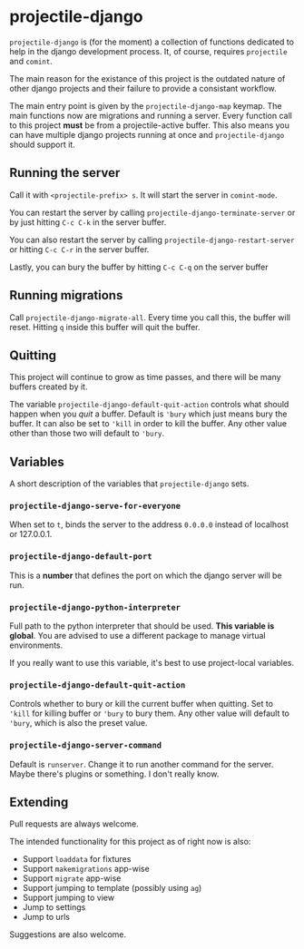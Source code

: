 # projectile-django

`projectile-django` is (for the moment) a collection of functions
dedicated to help in the django development process. It, of course,
requires `projectile` and `comint`.

The main reason for the existance of this project is the outdated
nature of other django projects and their failure to provide a
consistant workflow.

The main entry point is given by the `projectile-django-map`
keymap. The main functions now are migrations and running a
server. Every function call to this project **must** be from a
projectile-active buffer. This also means you can have multiple django
projects running at once and `projectile-django` should support it.


## Running the server

Call it with `<projectile-prefix> s`. It will start the server in
`comint-mode`.

You can restart the server by calling
`projectile-django-terminate-server` or by just hitting `C-c C-k` in
the server buffer.

You can also restart the server by calling
`projectile-django-restart-server` or hitting `C-c C-r` in the server
buffer.

Lastly, you can bury the buffer by hitting `C-c C-q` on the server buffer


## Running migrations

Call `projectile-django-migrate-all`. Every time you call this, the
buffer will reset. Hitting `q` inside this buffer will quit the buffer.


## Quitting

This project will continue to grow as time passes, and there will be
many buffers created by it.

The variable `projectile-django-default-quit-action` controls what
should happen when you *quit* a buffer. Default is `'bury` which just
means bury the buffer. It can also be set to `'kill` in order to kill
the buffer. Any other value other than those two will default to
`'bury`.


## Variables

A short description of the variables that `projectile-django` sets.


<a id="org8c2a2e3"></a>

### `projectile-django-serve-for-everyone`

When set to `t`, binds the server to the address `0.0.0.0` instead of
localhost or 127.0.0.1.


### `projectile-django-default-port`

This is a **number** that defines the port on which the django server
will be run.


### `projectile-django-python-interpreter`

Full path to the python interpreter that should be used. **This
variable is global**. You are advised to use a different package to
manage virtual environments.

If you really want to use this variable, it's best to use
project-local variables.



### `projectile-django-default-quit-action`

Controls whether to bury or kill the current buffer when quitting. Set
to `'kill` for killing buffer or `'bury` to bury them. Any other value
will default to `'bury`, which is also the preset value.




### `projectile-django-server-command`

Default is `runserver`. Change it to run another command for the
server. Maybe there's plugins or something. I don't really know.




## Extending

Pull requests are always welcome.

The intended functionality for this project as of right now is also:

-   Support `loaddata` for fixtures
-   Support `makemigrations` app-wise
-   Support `migrate` app-wise
-   Support jumping to template (possibly using `ag`)
-   Support jumping to view
-   Jump to settings
-   Jump to urls

Suggestions are also welcome.
